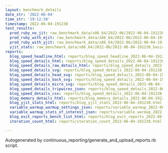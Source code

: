 ```yaml
---
layout: benchmark_details
date_str: '2022-06-04'
time_str: '19:12:38'
timestamp: 2022-06-04-191238
test_results:
  prod_ruby_no_jit: raw_benchmark_data/x86_64/2022-06/2022-06-04-191238_basic_benchmark_prod_ruby_no_jit.json
  prod_ruby_with_mjit: raw_benchmark_data/x86_64/2022-06/2022-06-04-191238_basic_benchmark_prod_ruby_with_mjit.json
  prod_ruby_with_yjit: raw_benchmark_data/x86_64/2022-06/2022-06-04-191238_basic_benchmark_prod_ruby_with_yjit.json
  yjit_stats: raw_benchmark_data/x86_64/2022-06/2022-06-04-191238_basic_benchmark_yjit_stats.json
reports:
  blog_speed_headline_html: reports/blog_speed_headline_2022-06-04-191238.html
  blog_speed_details_html: reports/blog_speed_details_2022-06-04-191238.html
  blog_speed_details_raw_details_html: reports/blog_speed_details_2022-06-04-191238.raw_details.html
  blog_speed_details_svg: reports/blog_speed_details_2022-06-04-191238.svg
  blog_speed_details_head_svg: reports/blog_speed_details_2022-06-04-191238.head.svg
  blog_speed_details_back_svg: reports/blog_speed_details_2022-06-04-191238.back.svg
  blog_speed_details_micro_svg: reports/blog_speed_details_2022-06-04-191238.micro.svg
  blog_speed_details_tripwires_json: reports/blog_speed_details_2022-06-04-191238.tripwires.json
  blog_speed_details_csv: reports/blog_speed_details_2022-06-04-191238.csv
  blog_memory_details_html: reports/blog_memory_details_2022-06-04-191238.html
  blog_yjit_stats_html: reports/blog_yjit_stats_2022-06-04-191238.html
  variable_warmup_warmup_settings_json: reports/variable_warmup_2022-06-04-191238.warmup_settings.json
  variable_warmup_stats_of_interest_json: reports/variable_warmup_2022-06-04-191238.stats_of_interest.json
  blog_exit_reports_bench_list_html: reports/blog_exit_reports_2022-06-04-191238.bench_list.html
  iteration_count_html: reports/iteration_count_2022-06-04-191238.html

---
```

Autogenerated by continuous_reporting/generate_and_upload_reports.rb script.
